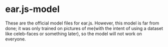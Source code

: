 # ear.js-model

These are the official model files for ear.js. However, this model is far from done; it was only trained on pictures of me(with the intent of using a dataset like celeb-faces or something later), so the model will not work on everyone. 
